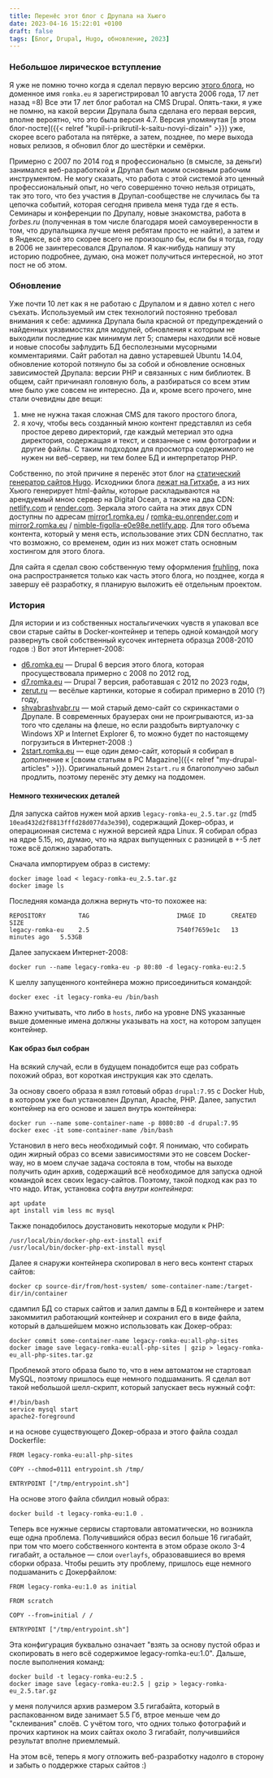 ```yaml
---
title: Перенёс этот блог с Друпала на Хьюго
date: 2023-04-16 15:22:01 +0100
draft: false
tags: [Блог, Drupal, Hugo, обновление, 2023]
---
```

### Небольшое лирическое вступление
Я уже не помню точно когда я сделал первую версию [этого блога](https://romka.eu), но доменное имя `romka.eu` я зарегистрировал 10 августа 2006 года, 17 лет назад =8) Все эти 17 лет блог работал на CMS Drupal. Опять-таки, я уже не помню, на какой версии Друпала была сделана его первая версия, вполне вероятно, что это была версия 4.7. Версия упомянутая [в этом блог-посте]({{< relref "kupil-i-prikrutil-k-saitu-novyi-dizain" >}}) уже, скорее всего работала на пятёрке, а затем, позднее, по мере выхода новых релизов, я обновил блог до шестёрки и семёрки.

Примерно с 2007 по 2014 год я профессионально (в смысле, за деньги) занимался веб-разработкой и Друпал был моим основным рабочим инструментом. Не могу сказать, что работа с этой системой это ценный профессиональный опыт, но чего совершенно точно нельзя отрицать, так это того, что без участия в Друпал-сообществе не случилась бы та цепочка событий, которая сегодня привела меня туда где я есть. Семинары и конференции по Друпалу, новые знакомства, работа в _forbes.ru_ (полученная в том числе благодаря моей самоуверенности в том, что друпальщика лучше меня ребятам просто не найти), а затем и в Яндексе, всё это скорее всего не произошло бы, если бы я тогда, году в 2006 не заинтересовался Друпалом. Я как-нибудь напишу эту историю подробнее, думаю, она может получиться интересной, но этот пост не об этом.

### Обновление
Уже почти 10 лет как я не работаю с Друпалом и я давно хотел с него съехать. Используемый им стек технологий постоянно требовал внимания к себе: админка Друпала была красной от предупреждений о найденных уязвимостях для модулей, обновления к которым не выходили последние как минимум лет 5; спамеры находили всё новые и новые способы зафлудить БД бесполезными мусорными комментариями. Сайт работал на давно устаревшей Ubuntu 14.04, обновление которой потянуло бы за собой и обновление основных зависимостей Друпала: версии PHP и связанных с ним библиотек. В общем, сайт причинаял головную боль, а разбираться со всем этим мне было уже совсем не интересно. Да и, кроме всего прочего, мне стали очевидны две вещи:
1. мне не нужна такая сложная CMS для такого простого блога,
2. я хочу, чтобы весь созданный мною контент представлял из себя простое дерево директорий, где каждый метериал это одна директория, содержащая и текст, и связанные с ним фотографии и другие файлы. С таким подходом для просмотра содержимого не нужен ни веб-сервер, ни тем более БД и интерпретатор PHP.

Собственно, по этой причине я перенёс этот блог на [статический генератор сайтов Hugo](https://gohugo.io/). Исходники блога [лежат на Гитхабе](https://github.com/romka/romka/blob/main/content/blog/2023/new-blog-engine/index.ru.md), а из них Хьюго генерирует html-файлы, которые раскладываются на арендуемый мною сервер на Digital Ocean, а также на два CDN: [netlify.com](https://netlify.com) и [render.com](https://render.com/). Зеркала этого сайта на этих двух CDN доступны по адресам [mirror1.romka.eu](https://mirror1.romka.eu) / [romka-eu.onrender.com](https://romka-eu.onrender.com/) и [mirror2.romka.eu](https://mirror2.romka.eu) / [nimble-figolla-e0e98e.netlify.app](https://nimble-figolla-e0e98e.netlify.app/). Для того объема контента, который у меня есть, использование этих CDN бесплатно, так что возможно, со временем, один из них может стать основным хостингом для этого блога.

Для сайта я сделал свою собственную тему оформления [fruhling](https://github.com/romka/romka/tree/d40b988eb33bd3d7c82017bcb5f0dec0de5b39c3/themes/fruhling), пока она распространяется только как часть этого блога, но позднее, когда я завершу её разработку, я планирую выложить её отдельным проектом.
<!--more-->

### История
Для истории и из собственных ностальгичечких чувств я упаковал все свои старые сайты в Docker-контейнер и теперь одной командой могу развернуть свой собственный кусочек интернета образца 2008-2010 годов :) Вот этот Интернет-2008:
- [d6.romka.eu](http://d6.romka.eu) &mdash; Drupal 6 версия этого блога, которая просуществовала примерно с 2008 по 2012 год,
- [d7.romka.eu](http://d7.romka.eu) &mdash; Drupal 7 версия, работавшая с 2012 по 2023 годы,
- [zerut.ru](http://zerut.ru) &mdash; весёлые картинки, которые я собирал примерно в 2010 (?) году,
- [shvabrashvabr.ru](http://shvabrashvabr.ru) &mdash; мой старый демо-сайт со скринкастами о Друпале. В современных браузерах они не проигрываются, из-за того что сделаны на флеше, но если раздобыть виртуалочку с Windows XP и Internet Explorer 6, то можно будет по настоящему погрузиться в Интернет-2008 :) 
- [2start.romka.eu](http://2start.romka.eu) &mdash; еще один демо-сайт, который я собирал в дополнение к [своим статьям в PC Magazine]({{< relref "my-drupal-articles" >}}). Оригинальный домен `2start.ru` я благополучно забыл продлить, поэтому перенёс эту демку на поддомен.

#### Немного технических деталей
Для запуска сайтов нужен мой архив `legacy-romka-eu_2.5.tar.gz` (md5 `10ead432d2f8813fffd28d077da3e390`), содержащий Докер-образ, и операционная система с нужной версией ядра Linux. Я собирал образ на ядре 5.15, но, думаю, что на ядрах выпущенных с разницей в +-5 лет тоже всё должно заработать.

Сначала импортируем образ в систему:
```
docker image load < legacy-romka-eu_2.5.tar.gz
docker image ls
```

Последняя команда должна вернуть что-то похожее на:
```
REPOSITORY         TAG                        IMAGE ID       CREATED          SIZE
legacy-romka-eu    2.5                        7540f7659e1c   13 minutes ago   5.53GB
```

Далее запускаем Интернет-2008:
```
docker run --name legacy-romka-eu -p 80:80 -d legacy-romka-eu:2.5
```

К шеллу запущенного контейнера можно присоединиться командой:
```
docker exec -it legacy-romka-eu /bin/bash
```

Важно учитывать, что либо в `hosts`, либо на уровне DNS указанные выше доменные имена должны указывать на хост, на котором запущен контейнер.

#### Как образ был собран
На всякий случай, если в будущем понадобится еще раз собрать похожий образ, вот короткая инструкция как это сделать.

За основу своего образа я взял готовый образ `drupal:7.95` с Docker Hub, в котором уже был установлен Друпал, Apache, PHP. Далее, запустил контейнер на его основе и зашел внутрь контейнера:
```
docker run --name some-container-name -p 8080:80 -d drupal:7.95
docker exec -it some-container-name /bin/bash
```

Установил в него весь необходимый софт. Я понимаю, что собирать один жирный образ со всеми зависимостями это не совсем Docker-way, но в моем случае задача состояла в том, чтобы на выходе получить один архив, содержащий всё необходимое для запуска одной командой всех своих legacy-сайтов. Поэтому, такой подход как раз то что надо. Итак, установка софта _внутри контейнера_:
```
apt update
apt install vim less mc mysql
```

Также понадобилось доустановить некоторые модули к PHP:
```
/usr/local/bin/docker-php-ext-install exif
/usr/local/bin/docker-php-ext-install mysql
```

Далее я снаружи контейнера скопировал в него весь контент старых сайтов:
```
docker cp source-dir/from/host-system/ some-container-name:/target-dir/in/container 
```

сдампил БД со старых сайтов и залил дампы в БД в контейнере и затем закоммитил работающий контейнер и сохранил его в виде файла, который в дальшейшем можно использовать как Докер-образ:
```
docker commit some-container-name legacy-romka-eu:all-php-sites
docker image save legacy-romka-eu:all-php-sites | gzip > legacy-romka-eu_all-php-sites.tar.gz
```

Проблемой этого образа было то, что в нем автоматом не стартовал MySQL, поэтому пришлось еще немного подшаманить. Я сделал вот такой небольшой шелл-скрипт, который запускает весь нужный софт:
```
#!/bin/bash
service mysql start
apache2-foreground
```

и на основе существующего Докер-образа и этого файла создал Dockerfile:
```
FROM legacy-romka-eu:all-php-sites

COPY --chmod=0111 entrypoint.sh /tmp/

ENTRYPOINT ["/tmp/entrypoint.sh"]
```

На основе этого файла сбилдил новый образ:
```
docker build -t legacy-romka-eu:1.0 .
```

Теперь все нужные сервисы стартовали автоматически, но возникла еще одна проблема. Получившийся образ весил больше 16 гигабайт, при том что моего собственного контента в этом образе около 3-4 гигабайт, а остальное &mdash; слои `overlayfs`, образовавшиеся во время сборки образа. Чтобы решить эту проблему, пришлось еще немного подшаманить с Докерфайлом:
```
FROM legacy-romka-eu:1.0 as initial

FROM scratch

COPY --from=initial / /

ENTRYPOINT ["/tmp/entrypoint.sh"]
```

Эта конфигурация буквально означает "взять за основу пустой образ и скопировать в него всё содержимое legacy-romka-eu:1.0". Дальше, после выполнения команд:
```
docker build -t legacy-romka-eu:2.5 .
docker image save legacy-romka-eu:2.5 | gzip > legacy-romka-eu_2.5.tar.gz
```
 
у меня получился архив размером 3.5 гигабайта, который в распакованном виде занимает 5.5 Гб, втрое меньше чем до "склеивания" слоёв. С учётом того, что одних только фотографий и прочих картинок на моих сайтах около 3 гигабайт, получившийся результат вполне приемлемый.

На этом всё, теперь я могу отложить веб-разработку надолго в сторону и забыть о поддержке старых сайтов :)